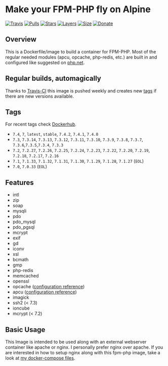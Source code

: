 # Make your FPM-PHP fly on Alpine

[![Travis](https://shields.beevelop.com/travis/Hermsi1337/docker-fpm-php.svg?style=flat-square)](https://travis-ci.com/Hermsi1337/docker-fpm-php)
[![Pulls](https://shields.beevelop.com/docker/pulls/hermsi/alpine-fpm-php.svg?style=flat-square)](https://hub.docker.com/r/hermsi/alpine-fpm-php/)
[![Stars](https://shields.beevelop.com/docker/stars/hermsi/alpine-fpm-php.svg?style=flat-square)](https://hub.docker.com/r/hermsi/alpine-fpm-php/)
[![Layers](https://shields.beevelop.com/docker/image/layers/hermsi/alpine-fpm-php/latest.svg?style=flat-square)](https://hub.docker.com/r/hermsi/alpine-fpm-php/)
[![Size](https://shields.beevelop.com/docker/image/image-size/hermsi/alpine-fpm-php/latest.svg?style=flat-square)](https://hub.docker.com/r/hermsi/alpine-fpm-php/)
[![Donate](https://img.shields.io/badge/Donate-PayPal-yellow.svg)](https://www.paypal.com/cgi-bin/webscr?cmd=_s-xclick&hosted_button_id=LLR2NQWA39LGG&source=url)

## Overview

This is a Dockerfile/image to build a container for FPM-PHP.
Most of the regular needed modules (apcu, opcache, php-redis, etc.) are built in and configured like suggested on [php.net](https://secure.php.net/).

## Regular builds, automagically

Thanks to [Travis-CI](https://travis-ci.com/) this image is pushed weekly and creates new [tags](https://hub.docker.com/r/hermsi/alpine-fpm-php/tags/) if there are new versions available.

## Tags

For recent tags check [Dockerhub](https://hub.docker.com/r/hermsi/alpine-fpm-php/tags/).

* `7.4`, `7`, `latest`, `stable`, `7.4.2`, `7.4.1`, `7.4.0`
* `7.3`, `7.3.14`, `7.3.13`, `7.3.12`, `7.3.11`, `7.3.10`, `7.3.9`, `7.3.8`, `7.3.7`, `7.3.6`,`7.3.5`,`7.3.4`, `7.3.3`
* `7.2`, `7.2.27`, `7.2.26`, `7.2.25`, `7.2.24`, `7.2.23`, `7.2.22`, `7.2.20`, `7.2.19`, `7.2.18`, `7.2.17`, `7.2.16`
* `7.1`, `7.1.33`, `7.1.32`, `7.1.31`, `7.1.30`, `7.1.29`, `7.1.28`, `7.1.27` (`EOL`)
* `7.0`, `7.0.33` (`EOL`)

## Features

* intl
* zip
* soap
* mysqli
* pdo
* pdo_mysql
* pdo_pgsql
* mcrypt
* exif
* gd
* iconv
* xsl
* bcmath
* gmp
* php-redis
* memcached
* openssl
* opcache ([configuration reference](https://secure.php.net/manual/en/opcache.installation.php))
* apcu ([configuration reference](https://secure.php.net/manual/en/apcu.configuration.php))
* imagick
* ssh2 (< 7.3)
* ioncube
* mcrypt (< 7.2)

## Basic Usage

This Image is intended to be used along with an external webserver container like apache or nginx.
I personally prefer nginx over apache. If you are interested in how to setup nginx along with this fpm-php image, take a look at [my docker-compose files](https://github.com/Hermsi1337/docker-compose/blob/master/full_php_dev_stack/docker-compose.yml).
